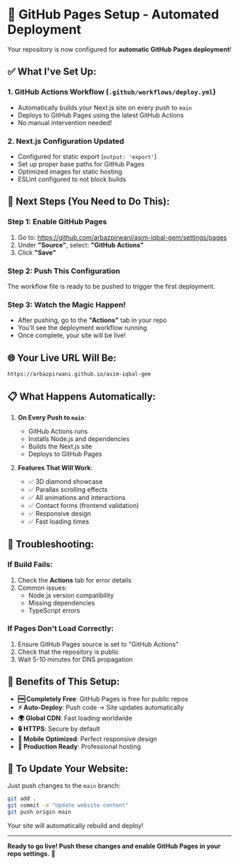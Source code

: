 # 🚀 GitHub Pages Setup - Automated Deployment

Your repository is now configured for **automatic GitHub Pages deployment**!

## ✅ What I've Set Up:

### 1. **GitHub Actions Workflow** (`.github/workflows/deploy.yml`)
- Automatically builds your Next.js site on every push to `main`
- Deploys to GitHub Pages using the latest GitHub Actions
- No manual intervention needed!

### 2. **Next.js Configuration Updated**
- Configured for static export (`output: 'export'`)
- Set up proper base paths for GitHub Pages
- Optimized images for static hosting
- ESLint configured to not block builds

## 🎯 **Next Steps (You Need to Do This):**

### Step 1: Enable GitHub Pages
1. Go to: https://github.com/arbazpirwani/asim-iqbal-gem/settings/pages
2. Under **"Source"**, select: **"GitHub Actions"**
3. Click **"Save"**

### Step 2: Push This Configuration
The workflow file is ready to be pushed to trigger the first deployment.

### Step 3: Watch the Magic Happen! 
- After pushing, go to the **"Actions"** tab in your repo
- You'll see the deployment workflow running
- Once complete, your site will be live!

## 🌐 **Your Live URL Will Be:**
```
https://arbazpirwani.github.io/asim-iqbal-gem
```

## 📋 **What Happens Automatically:**

1. **On Every Push to `main`**:
   - GitHub Actions runs
   - Installs Node.js and dependencies
   - Builds the Next.js site
   - Deploys to GitHub Pages

2. **Features That Will Work**:
   - ✅ 3D diamond showcase
   - ✅ Parallax scrolling effects  
   - ✅ All animations and interactions
   - ✅ Contact forms (frontend validation)
   - ✅ Responsive design
   - ✅ Fast loading times

## 🔧 **Troubleshooting:**

### If Build Fails:
1. Check the **Actions** tab for error details
2. Common issues:
   - Node.js version compatibility
   - Missing dependencies
   - TypeScript errors

### If Pages Don't Load Correctly:
1. Ensure GitHub Pages source is set to "GitHub Actions"
2. Check that the repository is public
3. Wait 5-10 minutes for DNS propagation

## 🎊 **Benefits of This Setup:**

- **🆓 Completely Free**: GitHub Pages is free for public repos
- **⚡ Auto-Deploy**: Push code → Site updates automatically  
- **🌍 Global CDN**: Fast loading worldwide
- **🔒 HTTPS**: Secure by default
- **📱 Mobile Optimized**: Perfect responsive design
- **🚀 Production Ready**: Professional hosting

## 📝 **To Update Your Website:**

Just push changes to the `main` branch:
```bash
git add .
git commit -m "Update website content"
git push origin main
```

Your site will automatically rebuild and deploy!

---

**Ready to go live! Push these changes and enable GitHub Pages in your repo settings.** 🎉